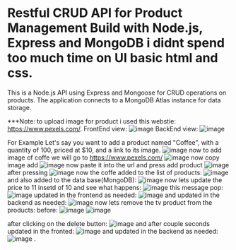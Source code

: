 # Restful CRUD API for Product Management Build with Node.js, Express and MongoDB i didnt spend too much time on UI basic html and css.
This is a Node.js API using Express and Mongoose for CRUD operations on products.
The application connects to a MongoDB Atlas instance for data storage.

***Note: to upload image for product i used this webstie: https://www.pexels.com/.
FrontEnd view:
![image](https://github.com/CodingWithRuslan/RestfulCRUDAPI-Nodejs-Express-MongoDB/assets/57313184/e2cf9802-05cc-4e67-8600-faaddb0d0817)
BackEnd view:
![image](https://github.com/CodingWithRuslan/RestfulCRUDAPI-Nodejs-Express-MongoDB/assets/57313184/c193038d-8941-4672-9907-8332ffb12ea1)

For Example Let's say you want to add a product named "Coffee", with a quantity of 100, priced at $10, and a link to its image.
![image](https://github.com/CodingWithRuslan/RestfulCRUDAPI-Nodejs-Express-MongoDB/assets/57313184/1bbaba52-fa51-4ea0-8794-02b5ad73eae0)
now to add image of coffe we will go to https://www.pexels.com/
![image](https://github.com/CodingWithRuslan/RestfulCRUDAPI-Nodejs-Express-MongoDB/assets/57313184/d6fb1056-1637-417c-8fa6-6069b9486ce7)
now copy image add
![image](https://github.com/CodingWithRuslan/RestfulCRUDAPI-Nodejs-Express-MongoDB/assets/57313184/c7085d59-92f2-4a93-8045-096956ba82d0)
now paste it into the url and press add product
![image](https://github.com/CodingWithRuslan/RestfulCRUDAPI-Nodejs-Express-MongoDB/assets/57313184/c0b42fbd-c800-46f9-9c03-453e746666cd)
after pressing 
![image](https://github.com/CodingWithRuslan/RestfulCRUDAPI-Nodejs-Express-MongoDB/assets/57313184/ef835dc3-9579-43bc-9c81-25603423475e)
now the coffe added to the list of products:
![image](https://github.com/CodingWithRuslan/RestfulCRUDAPI-Nodejs-Express-MongoDB/assets/57313184/673f43bf-2624-463e-8413-1a39174c31e3)
and also added to the data base(MongoDB):
![image](https://github.com/CodingWithRuslan/RestfulCRUDAPI-Nodejs-Express-MongoDB/assets/57313184/c34e19d9-4edf-4c61-ae8f-478fddd2fcf7)
now lets update the price to 11 insetd of 10 and see what happens:
![image](https://github.com/CodingWithRuslan/RestfulCRUDAPI-Nodejs-Express-MongoDB/assets/57313184/efdd1f15-1389-40b1-9b4d-13654d886458)
this message pop:
![image](https://github.com/CodingWithRuslan/RestfulCRUDAPI-Nodejs-Express-MongoDB/assets/57313184/a0e0a725-3405-4c58-b105-f5214f657b79)
updated in the frontend as needed:
![image](https://github.com/CodingWithRuslan/RestfulCRUDAPI-Nodejs-Express-MongoDB/assets/57313184/e24845bd-b598-41d9-b8a3-07c186e9e01a)
and updated in the backend as needed:
![image](https://github.com/CodingWithRuslan/RestfulCRUDAPI-Nodejs-Express-MongoDB/assets/57313184/acabcb6e-c374-42e4-a718-139f9a2f56b6)
now lets remove the tv product from the products:
before:
![image](https://github.com/CodingWithRuslan/RestfulCRUDAPI-Nodejs-Express-MongoDB/assets/57313184/a99799e5-adec-492e-b203-2e5f9d466315)
![image](https://github.com/CodingWithRuslan/RestfulCRUDAPI-Nodejs-Express-MongoDB/assets/57313184/7587958e-5fdc-4f1b-a999-0a420519ff05)

after clicking on the delete button:
![image](https://github.com/CodingWithRuslan/RestfulCRUDAPI-Nodejs-Express-MongoDB/assets/57313184/49a2cd9d-1c3f-4a21-b485-8c82d46f743b)
and after couple seconds updated in the fronted:
![image](https://github.com/CodingWithRuslan/RestfulCRUDAPI-Nodejs-Express-MongoDB/assets/57313184/b7fb1785-26ac-449e-a864-a89636c50349)
and updated in the backend as needed:
![image](https://github.com/CodingWithRuslan/RestfulCRUDAPI-Nodejs-Express-MongoDB/assets/57313184/edc9a744-7296-4e0f-92a0-0a8c77f293fa)
.










